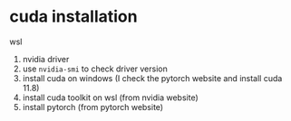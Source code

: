 # cuda installation

wsl

1. nvidia driver
2. use ```nvidia-smi``` to check driver version
3. install cuda on windows (I check the pytorch website and install cuda 11.8)
4. install cuda toolkit on wsl (from nvidia website)
5. install pytorch (from pytorch website)